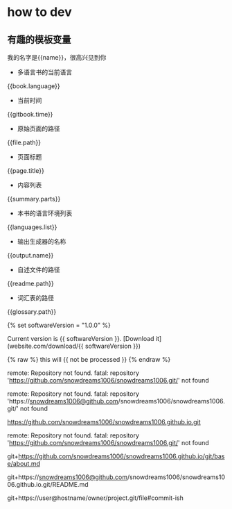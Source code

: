 # how to dev

## 有趣的模板变量

我的名字是{{name}}，很高兴见到你

- 多语言书的当前语言

{{book.language}}

- 当前时间

{{gitbook.time}}

- 原始页面的路径

{{file.path}}

- 页面标题

{{page.title}}

- 内容列表

{{summary.parts}}

- 本书的语言环境列表

{{languages.list}}

- 输出生成器的名称

{{output.name}}

- 自述文件的路径

{{readme.path}}

- 词汇表的路径

{{glossary.path}}

{% set softwareVersion = "1.0.0" %}

Current version is {{ softwareVersion }}.
[Download it](website.com/download/{{ softwareVersion }})

{% raw %}
  this will {{ not be processed }}
{% endraw %}


remote: Repository not found.
fatal: repository 'https://github.com/snowdreams1006/snowdreams1006.git/' not found

remote: Repository not found.
fatal: repository 'https://snowdreams1006@github.com/snowdreams1006/snowdreams1006.git/' not found

https://github.com/snowdreams1006/snowdreams1006.github.io.git

remote: Repository not found.
fatal: repository 'https://github.com/snowdreams1006/snowdreams1006.git/' not found






git+https://github.com/snowdreams1006/snowdreams1006.github.io/git/base/about.md

git+https://snowdreams1006@github.com/snowdreams1006/snowdreams1006.github.io.git/README.md

git+https://user@hostname/owner/project.git/file#commit-ish